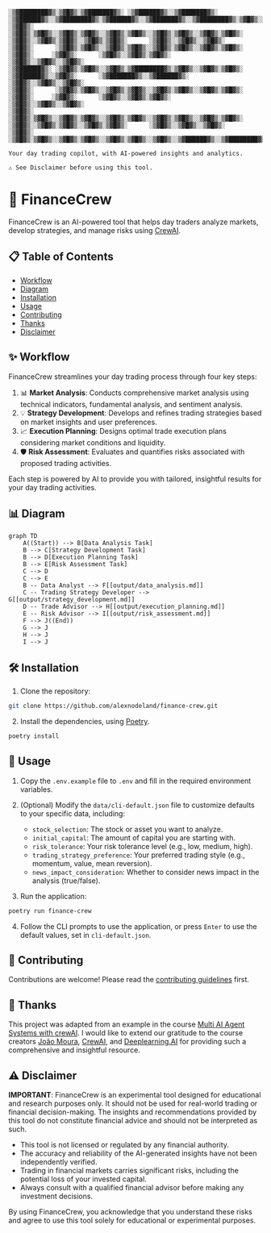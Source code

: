 ```
░▒▓████████▓▒░▒▓█▓▒░▒▓███████▓▒░ ░▒▓██████▓▒░░▒▓███████▓▒░ ░▒▓██████▓▒░░▒▓████████▓▒░▒▓██████▓▒░░▒▓███████▓▒░░▒▓████████▓▒░▒▓█▓▒░░▒▓█▓▒░░▒▓█▓▒░ 
░▒▓█▓▒░      ░▒▓█▓▒░▒▓█▓▒░░▒▓█▓▒░▒▓█▓▒░░▒▓█▓▒░▒▓█▓▒░░▒▓█▓▒░▒▓█▓▒░░▒▓█▓▒░▒▓█▓▒░     ░▒▓█▓▒░░▒▓█▓▒░▒▓█▓▒░░▒▓█▓▒░▒▓█▓▒░      ░▒▓█▓▒░░▒▓█▓▒░░▒▓█▓▒░ 
░▒▓█▓▒░      ░▒▓█▓▒░▒▓█▓▒░░▒▓█▓▒░▒▓█▓▒░░▒▓█▓▒░▒▓█▓▒░░▒▓█▓▒░▒▓█▓▒░      ░▒▓█▓▒░     ░▒▓█▓▒░      ░▒▓█▓▒░░▒▓█▓▒░▒▓█▓▒░      ░▒▓█▓▒░░▒▓█▓▒░░▒▓█▓▒░ 
░▒▓██████▓▒░ ░▒▓█▓▒░▒▓█▓▒░░▒▓█▓▒░▒▓████████▓▒░▒▓█▓▒░░▒▓█▓▒░▒▓█▓▒░      ░▒▓██████▓▒░░▒▓█▓▒░      ░▒▓███████▓▒░░▒▓██████▓▒░ ░▒▓█▓▒░░▒▓█▓▒░░▒▓█▓▒░ 
░▒▓█▓▒░      ░▒▓█▓▒░▒▓█▓▒░░▒▓█▓▒░▒▓█▓▒░░▒▓█▓▒░▒▓█▓▒░░▒▓█▓▒░▒▓█▓▒░      ░▒▓█▓▒░     ░▒▓█▓▒░      ░▒▓█▓▒░░▒▓█▓▒░▒▓█▓▒░      ░▒▓█▓▒░░▒▓█▓▒░░▒▓█▓▒░ 
░▒▓█▓▒░      ░▒▓█▓▒░▒▓█▓▒░░▒▓█▓▒░▒▓█▓▒░░▒▓█▓▒░▒▓█▓▒░░▒▓█▓▒░▒▓█▓▒░░▒▓█▓▒░▒▓█▓▒░     ░▒▓█▓▒░░▒▓█▓▒░▒▓█▓▒░░▒▓█▓▒░▒▓█▓▒░      ░▒▓█▓▒░░▒▓█▓▒░░▒▓█▓▒░ 
░▒▓█▓▒░      ░▒▓█▓▒░▒▓█▓▒░░▒▓█▓▒░▒▓█▓▒░░▒▓█▓▒░▒▓█▓▒░░▒▓█▓▒░░▒▓██████▓▒░░▒▓████████▓▒░▒▓██████▓▒░░▒▓█▓▒░░▒▓█▓▒░▒▓████████▓▒░░▒▓█████████████▓▒░ 

Your day trading copilot, with AI-powered insights and analytics.

⚠️ See Disclaimer before using this tool.
```

# 🚀 FinanceCrew

FinanceCrew is an AI-powered tool that helps day traders analyze markets, develop strategies, and manage risks using [CrewAI](https://github.com/joaomdmoura/crewAI).

## 📋 Table of Contents
- [Workflow](#-workflow)
- [Diagram](#-diagram)
- [Installation](#-installation)
- [Usage](#-usage)
- [Contributing](#-contributing)
- [Thanks](#-thanks)
- [Disclaimer](#-disclaimer)

## ✨ Workflow

FinanceCrew streamlines your day trading process through four key steps:

1. 📊 **Market Analysis**: Conducts comprehensive market analysis using technical indicators, fundamental analysis, and sentiment analysis.
2. 💡 **Strategy Development**: Develops and refines trading strategies based on market insights and user preferences.
3. 📈 **Execution Planning**: Designs optimal trade execution plans considering market conditions and liquidity.
4. 🛡️ **Risk Assessment**: Evaluates and quantifies risks associated with proposed trading activities.

Each step is powered by AI to provide you with tailored, insightful results for your day trading activities.

## 📊 Diagram

```mermaid
graph TD
    A((Start)) --> B[Data Analysis Task]
    B --> C[Strategy Development Task]
    B --> D[Execution Planning Task]
    B --> E[Risk Assessment Task]
    C --> D
    C --> E
    B -- Data Analyst --> F[[output/data_analysis.md]]
    C -- Trading Strategy Developer --> G[[output/strategy_development.md]]
    D -- Trade Advisor --> H[[output/execution_planning.md]]
    E -- Risk Advisor --> I[[output/risk_assessment.md]]
    F --> J((End))
    G --> J
    H --> J
    I --> J
```

## 🛠️ Installation

1. Clone the repository:

```sh
git clone https://github.com/alexnodeland/finance-crew.git
```

2. Install the dependencies, using [Poetry](https://python-poetry.org/).

```sh
poetry install
```

## 🚀 Usage

1. Copy the `.env.example` file to `.env` and fill in the required environment variables.

2. (Optional) Modify the `data/cli-default.json` file to customize defaults to your specific data, including:

    - `stock_selection`: The stock or asset you want to analyze.
    - `initial_capital`: The amount of capital you are starting with.
    - `risk_tolerance`: Your risk tolerance level (e.g., low, medium, high).
    - `trading_strategy_preference`: Your preferred trading style (e.g., momentum, value, mean reversion).
    - `news_impact_consideration`: Whether to consider news impact in the analysis (true/false).


3. Run the application:

```sh
poetry run finance-crew
```

4. Follow the CLI prompts to use the application, or press `Enter` to use the default values, set in `cli-default.json`.

## 🤝 Contributing

Contributions are welcome! Please read the [contributing guidelines](CONTRIBUTING.md) first.

## 🙏 Thanks

This project was adapted from an example in the course [Multi AI Agent Systems with crewAI](https://www.deeplearning.ai/short-courses/multi-ai-agent-systems-with-crewai/). I would like to extend our gratitude to the course creators [João Moura](https://github.com/joaomdmoura), [CrewAI](https://www.crewai.com/), and [Deeplearning.AI](https://www.deeplearning.ai/) for providing such a comprehensive and insightful resource.

## ⚠️ Disclaimer

**IMPORTANT**: FinanceCrew is an experimental tool designed for educational and research purposes only. It should not be used for real-world trading or financial decision-making. The insights and recommendations provided by this tool do not constitute financial advice and should not be interpreted as such.

- This tool is not licensed or regulated by any financial authority.
- The accuracy and reliability of the AI-generated insights have not been independently verified.
- Trading in financial markets carries significant risks, including the potential loss of your invested capital.
- Always consult with a qualified financial advisor before making any investment decisions.

By using FinanceCrew, you acknowledge that you understand these risks and agree to use this tool solely for educational or experimental purposes.